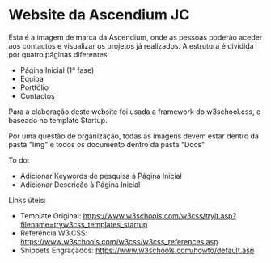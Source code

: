 # Website da Ascendium JC
Esta é a imagem de marca da Ascendium, onde as pessoas poderão aceder aos contactos e visualizar os projetos já realizados.
A estrutura é dividida por quatro páginas diferentes:
- Página Inicial (1ª fase)
- Equipa
- Portfólio
- Contactos

Para a elaboração deste website foi usada a framework do w3school.css, e baseado no template Startup.

Por uma questão de organização, todas as imagens devem estar dentro da pasta "Img" e todos os documento dentro da pasta "Docs"

To do:
- Adicionar Keywords de pesquisa à Página Inicial
- Adicionar Descrição à Página Inicial

Links úteis:
- Template Original:   https://www.w3schools.com/w3css/tryit.asp?filename=tryw3css_templates_startup
- Referência W3.CSS:   https://www.w3schools.com/w3css/w3css_references.asp
- Snippets Engraçados: https://www.w3schools.com/howto/default.asp
